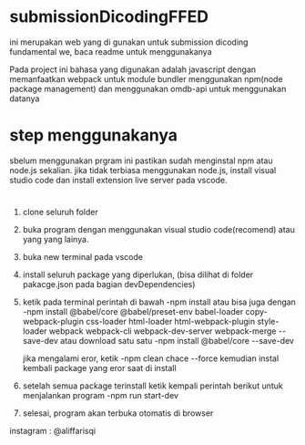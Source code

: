 # submissionDicodingFFED
ini merupakan web yang di gunakan untuk submission dicoding fundamental we, baca readme untuk menggunakanya

Pada project ini bahasa yang digunakan adalah javascript dengan memanfaatkan webpack untuk module bundler
menggunakan npm(node package management) dan menggunakan omdb-api untuk menggunakan datanya

# step menggunakanya
sbelum menggunakan prgram ini pastikan sudah menginstal npm atau node.js sekalian.
jika tidak terbiasa menggunakan node.js, install visual studio code dan install extension live server pada vscode.
#
1. clone seluruh folder
2. buka program dengan menggunakan visual studio code(recomend) atau yang yang lainya.
3. buka new terminal pada vscode
4. install seluruh package yang diperlukan, (bisa dilihat di folder pakacge.json pada bagian devDependencies)
4. ketik pada terminal perintah di bawah 
     -npm install 
   atau bisa juga dengan 
     -npm install @babel/core @babel/preset-env babel-loader copy-webpack-plugin css-loader html-loader html-webpack-plugin style-loader 
     webpack webpack-cli webpack-dev-server webpack-merge --save-dev
   atau download satu satu
     -npm install @babel/core --save-dev
    
   jika mengalami eror, ketik
     -npm clean chace --force
   kemudian instal kembali package yang eror saat di install
6. setelah semua package terinstall ketik kempali perintah berikut untuk menjalankan program
     -npm run start-dev
7. selesai, program akan terbuka otomatis di browser

instagram : @aliffarisqi

